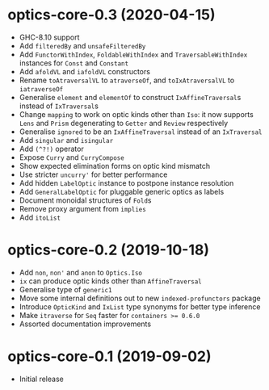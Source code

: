 # optics-core-0.3 (2020-04-15)
* GHC-8.10 support
* Add `filteredBy` and `unsafeFilteredBy`
* Add `FunctorWithIndex`, `FoldableWithIndex` and `TraversableWithIndex`
  instances for `Const` and `Constant`
* Add `afoldVL` and `iafoldVL` constructors
* Rename `toAtraversalVL` to `atraverseOf`, and `toIxAtraversalVL` to `iatraverseOf`
* Generalise `element` and `elementOf` to construct `IxAffineTraversal`s
  instead of `IxTraversal`s
* Change `mapping` to work on optic kinds other than `Iso`: it now supports
  `Lens` and `Prism` degenerating to `Getter` and `Review` respectively
* Generalise `ignored` to be an `IxAffineTraversal` instead of an `IxTraversal`
* Add `singular` and `isingular`
* Add `(^?!)` operator
* Expose `Curry` and `CurryCompose`
* Show expected elimination forms on optic kind mismatch
* Use stricter `uncurry'` for better performance
* Add hidden `LabelOptic` instance to postpone instance resolution
* Add `GeneralLabelOptic` for pluggable generic optics as labels
* Document monoidal structures of `Fold`s
* Remove proxy argument from `implies`
* Add `itoList`

# optics-core-0.2 (2019-10-18)
* Add `non`, `non'` and `anon` to `Optics.Iso`
* `ix` can produce optic kinds other than `AffineTraversal`
* Generalise type of `generic1`
* Move some internal definitions out to new `indexed-profunctors` package
* Introduce `OpticKind` and `IxList` type synonyms for better type inference
* Make `itraverse` for `Seq` faster for `containers >= 0.6.0`
* Assorted documentation improvements

# optics-core-0.1 (2019-09-02)
* Initial release
